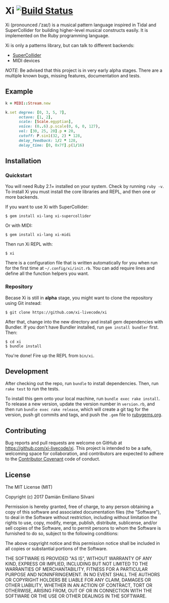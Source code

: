 # Xi  [![Build Status](https://travis-ci.org/xi-livecode/xi.svg?branch=master)](https://travis-ci.org/xi-livecode/xi)

Xi (pronounced /ˈzaɪ/) is a musical pattern language inspired in Tidal and
SuperCollider for building higher-level musical constructs easily.  It is
implemented on the Ruby programming language.

Xi is only a patterns library, but can talk to different backends:

- [SuperCollider](https://github.com/supercollider/supercollider)
- MIDI devices

*NOTE*: Be advised that this project is in very early alpha stages. There are a
multiple known bugs, missing features, documentation and tests.

## Example

```ruby
k = MIDI::Stream.new

k.set degree: [0, 3, 5, 7],
      octave: [1, 2],
      scale: [Scale.egyptian],
      voice: (0..6).p.scale(0, 6, 0, 127),
      vel: [30, 25, 20].p + 20,
      cutoff: P.sin1(32, 2) * 128,
      delay_feedback: 1/2 * 128,
      delay_time: [0, 0x7f].p(1/16)
```

## Installation

### Quickstart

You will need Ruby 2.1+ installed on your system.  Check by running `ruby
-v`.  To install Xi you must install the core libraries and REPL, and then one
or more backends.

If you want to use Xi with SuperCollider:

    $ gem install xi-lang xi-supercollider

Or with MIDI:

    $ gem install xi-lang xi-midi

Then run Xi REPL with:

    $ xi

There is a configuration file that is written automatically for you when run
for the first time at `~/.config/xi/init.rb`. You can add require lines and
define all the function helpers you want.

### Repository

Becase Xi is still in **alpha** stage, you might want to clone the repository
using Git instead:

    $ git clone https://github.com/xi-livecode/xi

After that, change into the new directory and install gem dependencies with
Bundler.  If you don't have Bundler installed, run `gem install bundler` first.
Then:

    $ cd xi
    $ bundle install

You're done! Fire up the REPL from `bin/xi`.

## Development

After checking out the repo, run `bundle` to install dependencies. Then, run
`rake test` to run the tests.

To install this gem onto your local machine, run `bundle exec rake install`. To
release a new version, update the version number in `version.rb`, and then run
`bundle exec rake release`, which will create a git tag for the version, push
git commits and tags, and push the `.gem` file to
[rubygems.org](https://rubygems.org).

## Contributing

Bug reports and pull requests are welcome on GitHub at
https://github.com/xi-livecode/xi. This project is intended to be a safe,
welcoming space for collaboration, and contributors are expected to adhere to
the [Contributor Covenant](http://contributor-covenant.org) code of conduct.

## License

The MIT License (MIT)

Copyright (c) 2017 Damián Emiliano Silvani

Permission is hereby granted, free of charge, to any person obtaining a copy
of this software and associated documentation files (the "Software"), to deal
in the Software without restriction, including without limitation the rights
to use, copy, modify, merge, publish, distribute, sublicense, and/or sell
copies of the Software, and to permit persons to whom the Software is
furnished to do so, subject to the following conditions:

The above copyright notice and this permission notice shall be included in all
copies or substantial portions of the Software.

THE SOFTWARE IS PROVIDED "AS IS", WITHOUT WARRANTY OF ANY KIND, EXPRESS OR
IMPLIED, INCLUDING BUT NOT LIMITED TO THE WARRANTIES OF MERCHANTABILITY,
FITNESS FOR A PARTICULAR PURPOSE AND NONINFRINGEMENT. IN NO EVENT SHALL THE
AUTHORS OR COPYRIGHT HOLDERS BE LIABLE FOR ANY CLAIM, DAMAGES OR OTHER
LIABILITY, WHETHER IN AN ACTION OF CONTRACT, TORT OR OTHERWISE, ARISING FROM,
OUT OF OR IN CONNECTION WITH THE SOFTWARE OR THE USE OR OTHER DEALINGS IN THE
SOFTWARE.
